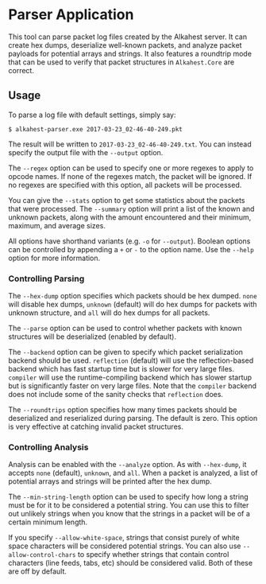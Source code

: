 # Parser Application

This tool can parse packet log files created by the Alkahest server. It can
create hex dumps, deserialize well-known packets, and analyze packet payloads
for potential arrays and strings. It also features a roundtrip mode that can be
used to verify that packet structures in `Alkahest.Core` are correct.

## Usage

To parse a log file with default settings, simply say:

    $ alkahest-parser.exe 2017-03-23_02-46-40-249.pkt

The result will be written to `2017-03-23_02-46-40-249.txt`. You can instead
specify the output file with the `--output` option.

The `--regex` option can be used to specify one or more regexes to apply to
opcode names. If none of the regexes match, the packet will be ignored. If no
regexes are specified with this option, all packets will be processed.

You can give the `--stats` option to get some statistics about the packets that
were processed. The `--summary` option will print a list of the known and
unknown packets, along with the amount encountered and their minimum, maximum,
and average sizes.

All options have shorthand variants (e.g. `-o` for `--output`). Boolean options
can be controlled by appending a `+` or `-` to the option name. Use the
`--help` option for more information.

### Controlling Parsing

The `--hex-dump` option specifies which packets should be hex dumped. `none`
will disable hex dumps, `unknown` (default) will do hex dumps for packets with
unknown structure, and `all` will do hex dumps for all packets.

The `--parse` option can be used to control whether packets with known
structures will be deserialized (enabled by default).

The `--backend` option can be given to specify which packet serialization
backend should be used. `reflection` (default) will use the reflection-based
backend which has fast startup time but is slower for very large files.
`compiler` will use the runtime-compiling backend which has slower startup but
is significantly faster on very large files. Note that the `compiler` backend
does not include some of the sanity checks that `reflection` does.

The `--roundtrips` option specifies how many times packets should be
deserialized and reserialized during parsing. The default is zero. This option
is very effective at catching invalid packet structures.

### Controlling Analysis

Analysis can be enabled with the `--analyze` option. As with `--hex-dump`, it
accepts `none` (default), `unknown`, and `all`. When a packet is analyzed, a
list of potential arrays and strings will be printed after the hex dump.

The `--min-string-length` option can be used to specify how long a string must
be for it to be considered a potential string. You can use this to filter out
unlikely strings when you know that the strings in a packet will be of a
certain minimum length.

If you specify `--allow-white-space`, strings that consist purely of white
space characters will be considered potential strings. You can also use
`--allow-control-chars` to specify whether strings that contain control
characters (line feeds, tabs, etc) should be considered valid. Both of these
are off by default.

